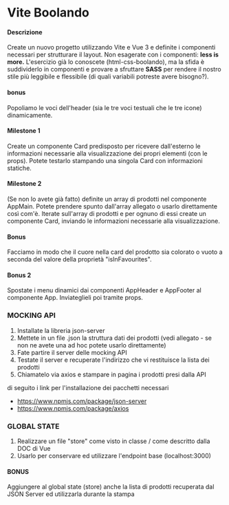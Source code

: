 # Vite Boolando
#### Descrizione
Create un nuovo progetto utilizzando Vite e Vue 3 e definite i componenti necessari per strutturare il layout.
Non esagerate con i componenti: **less is more.**
L'esercizio già lo conoscete (html-css-boolando), ma la sfida è suddividerlo in componenti e provare a sfruttare **SASS** per rendere il nostro stile più leggibile e flessibile (di quali variabili potreste avere bisogno?).

#### bonus
Popoliamo le voci dell'header (sia le tre voci testuali che le tre icone) dinamicamente.

#### Milestone 1
Create un componente Card predisposto per ricevere dall'esterno le informazioni necessarie alla visualizzazione dei propri elementi (con le props).
Potete testarlo stampando una singola Card con informazioni statiche.

#### Milestone 2
(Se non lo avete già fatto) definite un array di prodotti nel componente AppMain. Potete prendere spunto dall'array allegato o usarlo direttamente così com'è. Iterate sull'array di prodotti e per ognuno di essi create un componente Card, inviando le informazioni necessarie alla visualizzazione.

#### Bonus
Facciamo in modo che il cuore nella card del prodotto sia colorato o vuoto a seconda del valore della proprietà "isInFavourites".

#### Bonus 2
Spostate i menu dinamici dai componenti AppHeader e AppFooter al componente App. Inviateglieli poi tramite props.

### MOCKING API
1) Installate la libreria json-server
2) Mettete in un file .json la struttura dati dei prodotti (vedi allegato - se non ne avete una ad hoc potete usarlo direttamente)
3) Fate partire il server delle mocking API
4) Testate il server e recuperate l'indirizzo che vi restituisce la lista dei prodotti
5) Chiamatelo via axios e stampare in pagina i prodotti presi dalla API

di seguito i link per l'installazione dei pacchetti necessari
- https://www.npmjs.com/package/json-server
- https://www.npmjs.com/package/axios

### GLOBAL STATE
1) Realizzare un file "store" come visto in classe / come descritto dalla DOC di Vue
2) Usarlo per conservare ed utilizzare l'endpoint base (localhost:3000)
#### BONUS
Aggiungere al global state (store) anche la lista di prodotti recuperata dal JSON Server ed utilizzarla durante la stampa